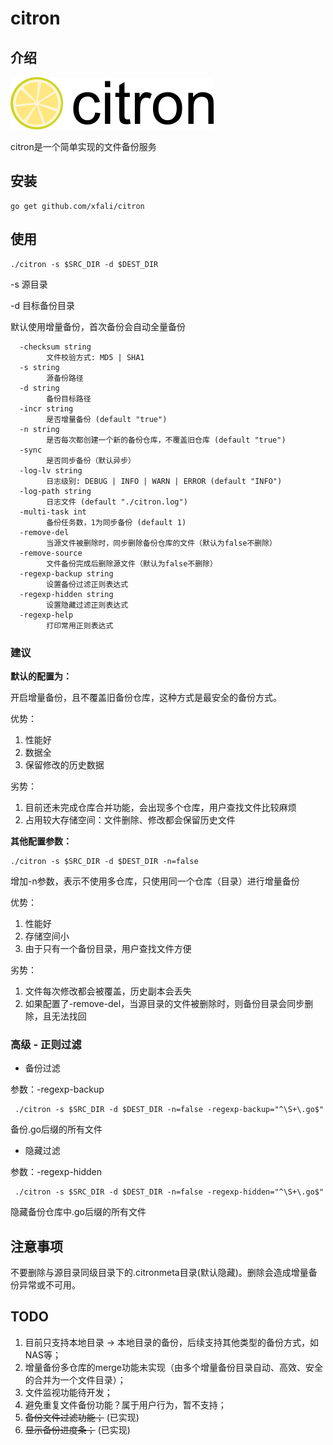 # citron

## 介绍

![citron Logo](images/citron.png)

citron是一个简单实现的文件备份服务

## 安装

```
go get github.com/xfali/citron
```

## 使用

```$xslt
./citron -s $SRC_DIR -d $DEST_DIR
```

-s 源目录

-d 目标备份目录

默认使用增量备份，首次备份会自动全量备份

```$xslt
  -checksum string
        文件校验方式: MD5 | SHA1
  -s string
        源备份路径
  -d string
        备份目标路径
  -incr string
        是否增量备份 (default "true")
  -n string
        是否每次都创建一个新的备份仓库，不覆盖旧仓库 (default "true")
  -sync
        是否同步备份（默认异步）
  -log-lv string
        日志级别: DEBUG | INFO | WARN | ERROR (default "INFO")
  -log-path string
        日志文件 (default "./citron.log")
  -multi-task int
        备份任务数，1为同步备份 (default 1)
  -remove-del
        当源文件被删除时，同步删除备份仓库的文件（默认为false不删除）
  -remove-source
        文件备份完成后删除源文件（默认为false不删除）
  -regexp-backup string
        设置备份过滤正则表达式
  -regexp-hidden string
        设置隐藏过滤正则表达式
  -regexp-help
        打印常用正则表达式

```

### 建议

**默认的配置为：**

开启增量备份，且不覆盖旧备份仓库，这种方式是最安全的备份方式。

优势：
1. 性能好
2. 数据全
3. 保留修改的历史数据

劣势：
1. 目前还未完成仓库合并功能，会出现多个仓库，用户查找文件比较麻烦
2. 占用较大存储空间：文件删除、修改都会保留历史文件

**其他配置参数：**

```$xslt
./citron -s $SRC_DIR -d $DEST_DIR -n=false
```

增加-n参数，表示不使用多仓库，只使用同一个仓库（目录）进行增量备份

优势：
1. 性能好
2. 存储空间小
3. 由于只有一个备份目录，用户查找文件方便

劣势：
1. 文件每次修改都会被覆盖，历史副本会丢失
2. 如果配置了-remove-del，当源目录的文件被删除时，则备份目录会同步删除，且无法找回

### 高级 - 正则过滤

* 备份过滤

参数：-regexp-backup

```
 ./citron -s $SRC_DIR -d $DEST_DIR -n=false -regexp-backup="^\S+\.go$"
```
备份.go后缀的所有文件


* 隐藏过滤

参数：-regexp-hidden

```
 ./citron -s $SRC_DIR -d $DEST_DIR -n=false -regexp-hidden="^\S+\.go$"
```
隐藏备份仓库中.go后缀的所有文件


## 注意事项

不要删除与源目录同级目录下的.citronmeta目录(默认隐藏)。删除会造成增量备份异常或不可用。

## TODO

1. 目前只支持本地目录 -> 本地目录的备份，后续支持其他类型的备份方式，如NAS等；
2. 增量备份多仓库的merge功能未实现（由多个增量备份目录自动、高效、安全的合并为一个文件目录）；
3. 文件监视功能待开发；
4. 避免重复文件备份功能？属于用户行为，暂不支持；
5. ~~备份文件过滤功能；~~ (已实现)
6. ~~显示备份进度条；~~ (已实现)